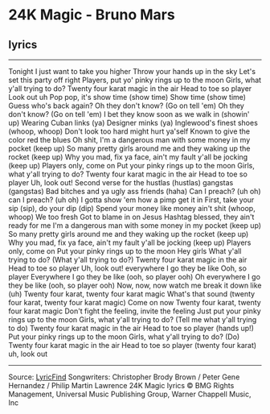 # 24K Magic - Bruno Mars

## lyrics

---

Tonight
I just want to take you higher
Throw your hands up in the sky
Let's set this party off right
Players, put yo' pinky rings up to the moon
Girls, what y'all trying to do?
Twenty four karat magic in the air
Head to toe so player
Look out uh
Pop pop, it's show time (show time)
Show time (show time)
Guess who's back again?
Oh they don't know? (Go on tell 'em)
Oh they don't know? (Go on tell 'em)
I bet they know soon as we walk in (showin' up)
Wearing Cuban links (ya)
Designer minks (ya)
Inglewood's finest shoes (whoop, whoop)
Don't look too hard might hurt ya'self
Known to give the color red the blues
Oh shit, I'm a dangerous man with some money in my pocket (keep up)
So many pretty girls around me and they waking up the rocket (keep up)
Why you mad, fix ya face, ain't my fault y'all be jocking (keep up)
Players only, come on
Put your pinky rings up to the moon
Girls, what y'all trying to do?
Twenty four karat magic in the air
Head to toe so player
Uh, look out!
Second verse for the hustlas (hustlas) gangstas (gangstas)
Bad bitches and ya ugly ass friends (haha)
Can I preach? (uh oh) can I preach? (uh oh)
I gotta show 'em how a pimp get it in
First, take your sip (sip), do your dip (dip)
Spend your money like money ain't shit (whoop, whoop)
We too fresh
Got to blame in on Jesus
Hashtag blessed, they ain't ready for me
I'm a dangerous man with some money in my pocket (keep up)
So many pretty girls around me and they waking up the rocket (keep up)
Why you mad, fix ya face, ain't my fault y'all be jocking (keep up)
Players only, come on
Put your pinky rings up to the moon
Hey girls
What y'all trying to do? (What y'all trying to do?)
Twenty four karat magic in the air
Head to toe so player
Uh, look out!
everywhere I go they be like
Ooh, so player
Everywhere I go they be like (ooh, so player ooh)
Oh everywhere I go they be like (ooh, so player ooh)
Now, now, now watch me break it down like (uh)
Twenty four karat, twenty four karat magic
What's that sound (twenty four karat, twenty four karat magic)
Come on now
Twenty four karat, twenty four karat magic
Don't fight the feeling, invite the feeling
Just put your pinky rings up to the moon
Girls, what y'all trying to do? (Tell me what y'all trying to do)
Twenty four karat magic in the air
Head to toe so player (hands up!)
Put your pinky rings up to the moon
Girls, what y'all trying to do? (Do)
Twenty four karat magic in the air
Head to toe so player (twenty four karat) uh, look out

---

Source: [LyricFind](https://www.lyricfind.com/)
Songwriters: Christopher Brody Brown / Peter Gene Hernandez / Philip Martin Lawrence
24K Magic lyrics © BMG Rights Management, Universal Music Publishing Group, Warner Chappell Music, Inc
